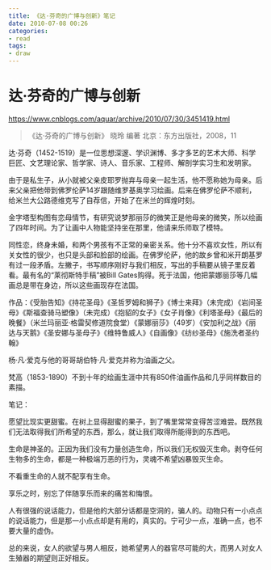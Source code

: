 ```yaml
---
title: 《达·芬奇的广博与创新》笔记
date: 2010-07-08 00:26
categories:
- read
tags:
- draw
---
```


# 达·芬奇的广博与创新

https://www.cnblogs.com/aquar/archive/2010/07/30/3451419.html

> 《达·芬奇的广博与创新》 晓玲 编著 北京：东方出版社，2008，11



达·芬奇（1452-1519）是一位思想深邃、学识渊博、多才多艺的艺术大师、科学巨匠、文艺理论家、哲学家、诗人、音乐家、工程师、解剖学实习生和发明家。

由于是私生子，从小就被父亲皮耶罗抛弃与母亲一起生活，他不愿称她为母亲。后来父亲把他带到佛罗伦萨14岁跟随维罗基奥学习绘画。后来在佛罗伦萨不顺利，给米兰大公路德维克写了自荐信，开始了在米兰的辉煌时刻。

金字塔型构图有恋母情节，有研究说梦那丽莎的微笑正是他母亲的微笑，所以绘画了四年时间。为了让画中人物能坚持坐在那里，他请来乐师取了模特。

同性恋，终身未婚，和两个男孩有不正常的亲密关系。他十分不喜欢女性，所以有关女性的很少，也只是头部和脸部的绘画。在佛罗伦萨，他的故乡曾和米开朗基罗有过一段矛盾。左撇子，书写顺序刚好与我们相反，写出的手稿要从镜子里反着看。最有名的“莱彻斯特手稿”被Bill Gates购得。死于法国，他把蒙娜丽莎等几幅画总是带在身边，所以这些画现存在法国。

作品：《受胎告知》《持花圣母》《圣哲罗姆和狮子》《博士来拜》（未完成）《岩间圣母》《斯福查骑马塑像》（未完成）《抱貂的女子》《女子肖像》《利塔圣母》《最后的晚餐》（米兰玛丽亚·格雷契修道院食堂）《蒙娜丽莎》（49岁）《安加利之战》《丽达与天鹅》《圣安娜与圣母子》《维特鲁威人》《自画像》《纺纱圣母》《施洗者圣约翰》

杨·凡·爱克与他的哥哥胡伯特·凡·爱克并称为油画之父。

梵高（1853-1890）不到十年的绘画生涯中共有850件油画作品和几乎同样数目的素描。

笔记：

愿望比现实更甜蜜。在树上显得甜蜜的果子，到了嘴里常常变得苦涩难尝。既然我们无法取得我们所希望的东西，那么，就让我们取得所能得到的东西吧。

生命是神圣的。正因为我们没有力量创造生命，所以我们无权毁灭生命。剥夺任何生物多的生命，都是一种极端万恶的行为，灵魂不希望凶暴毁灭生命。

不看重生命的人就不配享有生命。

享乐之时，别忘了伴随享乐而来的痛苦和悔恨。

人有很强的说话能力，但是他的大部分话都是空洞的，骗人的。动物只有一小点点的说话能力，但是那一小点点却是有用的，真实的。宁可少一点，准确一点，也不要大量的虚伪。

总的来说，女人的欲望与男人相反，她希望男人的器官尽可能的大，而男人对女人生殖器的期望则正好相反。

